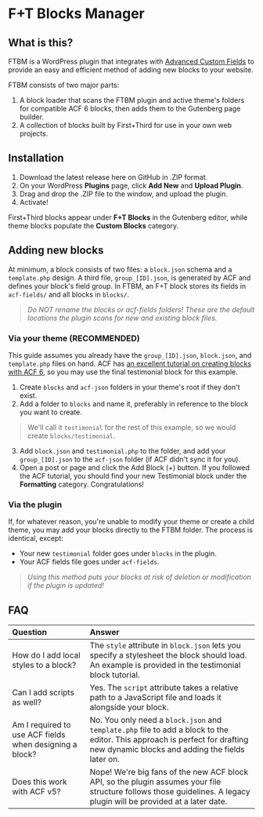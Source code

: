 # F+T Blocks Manager

## What is this?

FTBM is a WordPress plugin that integrates with [Advanced Custom Fields](https://www.advancedcustomfields.com/) to provide an easy and efficient method of adding new blocks to your website.

FTBM consists of two major parts:

1. A block loader that scans the FTBM plugin and active theme's folders for compatible ACF 6 blocks, then adds them to the Gutenberg page builder.
2. A collection of blocks built by First+Third for use in your own web projects.

## Installation

1. Download the latest release here on GitHub in .ZIP format.
2. On your WordPress **Plugins** page, click **Add New** and **Upload Plugin**.
3. Drag and drop the .ZIP file to the window, and upload the plugin.
4. Activate!

First+Third blocks appear under **F+T Blocks** in the Gutenberg editor, while theme blocks populate the **Custom Blocks** category.

## Adding new blocks

At minimum, a block consists of two files: a `block.json` schema and a `template.php` design. A third file, `group_[ID].json`, is generated by ACF and defines your block's field group. In FTBM, an F+T block stores its fields in `acf-fields/` and all blocks in `blocks/`.

> _Do NOT rename the blocks or acf-fields folders! These are the default locations the plugin scans for new and existing block files._

### Via your theme (RECOMMENDED)

This guide assumes you already have the `group_[ID].json`, `block.json`, and `template.php` files on hand. ACF has [an excellent tutorial on creating blocks with ACF 6](https://www.advancedcustomfields.com/resources/blocks/#getting-started), so you may use the final testimonial block for this example.

1. Create `blocks` and `acf-json` folders in your theme's root if they don't exist.
2. Add a folder to `blocks` and name it, preferably in reference to the block you want to create.

> We'll call it `testimonial` for the rest of this example, so we would create `blocks/testimonial`.

3. Add `block.json` and `testimonial.php` to the folder, and add your `group_[ID].json` to the `acf-json` folder (if ACF didn't sync it for you).
4. Open a post or page and click the Add Block (+) button. If you followed the ACF tutorial, you should find your new Testimonial block under the **Formatting** category. Congratulations!

### Via the plugin

If, for whatever reason, you're unable to modify your theme or create a child theme, you may add your blocks directly to the FTBM folder. The process is identical, except:

- Your new `testimonial` folder goes under `blocks` in the plugin.
- Your ACF fields file goes under `acf-fields`.

> _Using this method puts your blocks at risk of deletion or modification if the plugin is updated!_

## FAQ

| Question                                                | Answer                                                                                                                                                                          |
| :------------------------------------------------------ | :------------------------------------------------------------------------------------------------------------------------------------------------------------------------------ |
| How do I add local styles to a block?                   | The `style` attribute in `block.json` lets you specify a stylesheet the block should load. An example is provided in the testimonial block tutorial.                            |
| Can I add scripts as well?                              | Yes. The `script` attribute takes a relative path to a JavaScript file and loads it alongside your block.                                                                       |
| Am I required to use ACF fields when designing a block? | No. You only need a `block.json` and `template.php` file to add a block to the editor. This approach is perfect for drafting new dynamic blocks and adding the fields later on. |
| Does this work with ACF v5?                             | Nope! We're big fans of the new ACF block API, so the plugin assumes your file structure follows those guidelines. A legacy plugin will be provided at a later date.            |
